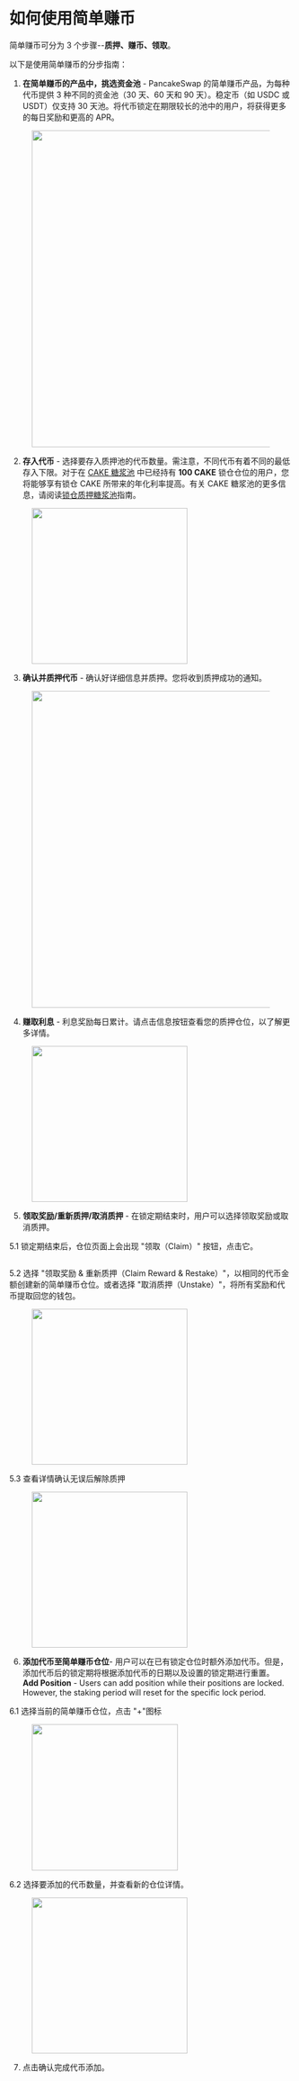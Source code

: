 # 如何使用简单赚币

简单赚币可分为 3 个步骤--**质押、赚币、领取**。&#x20;

以下是使用简单赚币的分步指南：&#x20;

1. **在简单赚币的产品中，挑选资金池** - PancakeSwap 的简单赚币产品，为每种代币提供 3 种不同的资金池（30 天、60 天和 90 天）。稳定币（如 USDC 或 USDT）仅支持 30 天池。将代币锁定在期限较长的池中的用户，将获得更多的每日奖励和更高的 APR。

<figure><img src="../../.gitbook/assets/image (228).png" alt="" width="563"><figcaption></figcaption></figure>

2. **存入代币** - 选择要存入质押池的代币数量。需注意，不同代币有着不同的最低存入下限。对于在 [CAKE 糖浆池](https://pancakeswap.finance/pools) 中已经持有 **100 CAKE** 锁仓仓位的用户，您将能够享有锁仓 CAKE 所带来的年化利率提高。有关 CAKE 糖浆池的更多信息，请阅读[锁仓质押糖浆池](../../products/syrup-pools/cake-tang-jiang-chi/ru-he-shi-yong-suo-cang-zhi-ya-tang-jiang-chi.md)指南。

<figure><img src="../../.gitbook/assets/image (229).png" alt="" width="277"><figcaption></figcaption></figure>

3. **确认并质押代币** - 确认好详细信息并质押。您将收到质押成功的通知。

<figure><img src="../../.gitbook/assets/image (230).png" alt="" width="563"><figcaption></figcaption></figure>

4. **赚取利息** - 利息奖励每日累计。请点击信息按钮查看您的质押仓位，以了解更多详情。

<figure><img src="../../.gitbook/assets/image (231).png" alt="" width="277"><figcaption></figcaption></figure>

5. **领取奖励/重新质押/取消质押** - 在锁定期结束时，用户可以选择领取奖励或取消质押。&#x20;

5.1 锁定期结束后，仓位页面上会出现 "领取（Claim）" 按钮，点击它。

<figure><img src="../../.gitbook/assets/image (232).png" alt=""><figcaption></figcaption></figure>

5.2 选择 "领取奖励 & 重新质押（Claim Reward & Restake）"，以相同的代币金额创建新的简单赚币仓位。或者选择 "取消质押（Unstake）"，将所有奖励和代币提取回您的钱包。

<figure><img src="../../.gitbook/assets/image (233).png" alt="" width="277"><figcaption></figcaption></figure>

5.3 查看详情确认无误后解除质押

<figure><img src="../../.gitbook/assets/image (234).png" alt="" width="277"><figcaption></figcaption></figure>

6. **添加代币至简单赚币仓位**- 用户可以在已有锁定仓位时额外添加代币。但是，添加代币后的锁定期将根据添加代币的日期以及设置的锁定期进行重置。\
   **Add Position** - Users can add position while their positions are locked. However, the staking period will reset for the specific lock period.

6.1 选择当前的简单赚币仓位，点击 "+"图标

<figure><img src="../../.gitbook/assets/image (235).png" alt="" width="260"><figcaption></figcaption></figure>

6.2 选择要添加的代币数量，并查看新的仓位详情。

<figure><img src="../../.gitbook/assets/image (236).png" alt="" width="277"><figcaption></figcaption></figure>

7. 点击确认完成代币添加。
